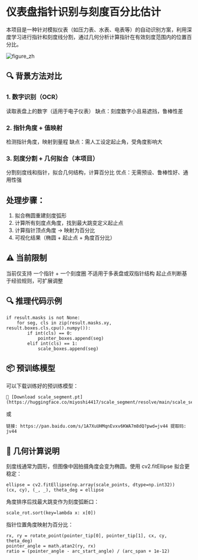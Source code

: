 # 仪表盘指针识别与刻度百分比估计
本项目是一种针对模拟仪表（如压力表、水表、电表等）的自动识别方案，利用深度学习进行指针和刻度线分割，通过几何分析计算指针在有效刻度范围内的位置百分比。

![figure_zh](https://github.com/user-attachments/assets/764fe938-a274-4152-bf87-ecef34ee5882)

## 🔍 背景方法对比
### 1. 数字识别（OCR）
读取表盘上的数字（适用于电子仪表）
缺点：刻度数字小且易遮挡，鲁棒性差

### 2. 指针角度 + 值映射
检测指针角度，映射到量程
缺点：需人工设定起止角，受角度影响大

### 3. 刻度分割 + 几何拟合（本项目）
分割刻度线和指针，拟合几何结构，计算百分比
优点：无需预设、鲁棒性好、通用性强

## 处理步骤：

1. 拟合椭圆重建刻度弧形
2. 计算所有刻度点角度，找到最大跳变定义起止点
3. 计算指针顶点角度 → 映射为百分比
4. 可视化结果（椭圆 + 起止点 + 角度百分比）

## ⚠️ 当前限制
当前仅支持 一个指针 + 一个刻度圈
不适用于多表盘或双指针结构
起止点判断基于经验规则，可扩展调整

## 🔍 推理代码示例
```
if result.masks is not None:
    for seg, cls in zip(result.masks.xy, result.boxes.cls.cpu().numpy()):
        if int(cls) == 0:
            pointer_boxes.append(seg)
        elif int(cls) == 1:
            scale_boxes.append(seg)
```

## 📦 预训练模型

可以下载训练好的预训练模型：
```
🔗 [Download scale_segment.pt](https://huggingface.co/miyoshi4417/scale_segment/resolve/main/scale_segment.pt)
```
或
```
链接: https://pan.baidu.com/s/1A7XuUHMqnEvxv6KWA7m8dQ?pwd=jv44 提取码: jv44 
```

## 📐 几何计算说明
刻度线通常为圆形，但图像中因拍摄角度会变为椭圆。使用 cv2.fitEllipse 拟合更稳定：
```
ellipse = cv2.fitEllipse(np.array(scale_points, dtype=np.int32))
(cx, cy), (_, _), theta_deg = ellipse
```

角度排序后找最大跳变作为刻度弧断口：
```
scale_rot.sort(key=lambda x: x[0])
```

指针位置角度映射为百分比：
```
rx, ry = rotate_point(pointer_tip[0], pointer_tip[1], cx, cy, theta_deg)
pointer_angle = math.atan2(ry, rx)
ratio = (pointer_angle - arc_start_angle) / (arc_span + 1e-12)
```
